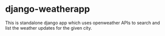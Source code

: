 # django-weatherapp
This is standalone django app which uses openweather APIs to search and list the weather updates for the given city.
